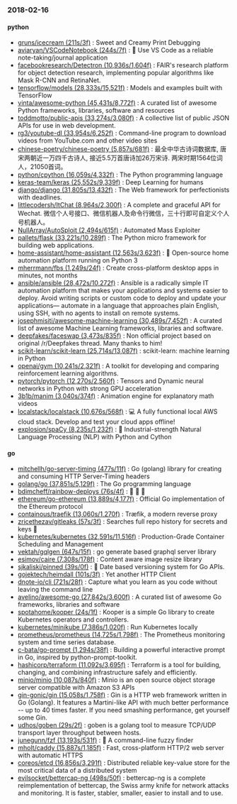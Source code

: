 ### 2018-02-16

#### python
* [gruns/icecream (211s/3f)](https://github.com/gruns/icecream) : Sweet and Creamy Print Debugging
* [aviaryan/VSCodeNotebook (244s/7f)](https://github.com/aviaryan/VSCodeNotebook) : 📝 Use VS Code as a reliable note-taking/journal application
* [facebookresearch/Detectron (10,936s/1,604f)](https://github.com/facebookresearch/Detectron) : FAIR's research platform for object detection research, implementing popular algorithms like Mask R-CNN and RetinaNet.
* [tensorflow/models (28,333s/15,521f)](https://github.com/tensorflow/models) : Models and examples built with TensorFlow
* [vinta/awesome-python (45,431s/8,772f)](https://github.com/vinta/awesome-python) : A curated list of awesome Python frameworks, libraries, software and resources
* [toddmotto/public-apis (33,274s/3,080f)](https://github.com/toddmotto/public-apis) : A collective list of public JSON APIs for use in web development.
* [rg3/youtube-dl (33,954s/6,252f)](https://github.com/rg3/youtube-dl) : Command-line program to download videos from YouTube.com and other video sites
* [chinese-poetry/chinese-poetry (5,857s/681f)](https://github.com/chinese-poetry/chinese-poetry) : 最全中华古诗词数据库, 唐宋两朝近一万四千古诗人, 接近5.5万首唐诗加26万宋诗. 两宋时期1564位词人，21050首词。
* [python/cpython (16,059s/4,332f)](https://github.com/python/cpython) : The Python programming language
* [keras-team/keras (25,552s/9,339f)](https://github.com/keras-team/keras) : Deep Learning for humans
* [django/django (31,805s/13,432f)](https://github.com/django/django) : The Web framework for perfectionists with deadlines.
* [littlecodersh/ItChat (8,964s/2,300f)](https://github.com/littlecodersh/ItChat) : A complete and graceful API for Wechat. 微信个人号接口、微信机器人及命令行微信，三十行即可自定义个人号机器人。
* [NullArray/AutoSploit (2,494s/615f)](https://github.com/NullArray/AutoSploit) : Automated Mass Exploiter
* [pallets/flask (33,221s/10,289f)](https://github.com/pallets/flask) : The Python micro framework for building web applications.
* [home-assistant/home-assistant (12,563s/3,623f)](https://github.com/home-assistant/home-assistant) : 🏡 Open-source home automation platform running on Python 3
* [mherrmann/fbs (1,249s/24f)](https://github.com/mherrmann/fbs) : Create cross-platform desktop apps in minutes, not months
* [ansible/ansible (28,472s/10,272f)](https://github.com/ansible/ansible) : Ansible is a radically simple IT automation platform that makes your applications and systems easier to deploy. Avoid writing scripts or custom code to deploy and update your applications— automate in a language that approaches plain English, using SSH, with no agents to install on remote systems.
* [josephmisiti/awesome-machine-learning (30,489s/7,452f)](https://github.com/josephmisiti/awesome-machine-learning) : A curated list of awesome Machine Learning frameworks, libraries and software.
* [deepfakes/faceswap (3,473s/835f)](https://github.com/deepfakes/faceswap) : Non official project based on original /r/Deepfakes thread. Many thanks to him!
* [scikit-learn/scikit-learn (25,714s/13,087f)](https://github.com/scikit-learn/scikit-learn) : scikit-learn: machine learning in Python
* [openai/gym (10,241s/2,321f)](https://github.com/openai/gym) : A toolkit for developing and comparing reinforcement learning algorithms.
* [pytorch/pytorch (12,270s/2,560f)](https://github.com/pytorch/pytorch) : Tensors and Dynamic neural networks in Python with strong GPU acceleration
* [3b1b/manim (3,040s/374f)](https://github.com/3b1b/manim) : Animation engine for explanatory math videos
* [localstack/localstack (10,676s/568f)](https://github.com/localstack/localstack) : 💻 A fully functional local AWS cloud stack. Develop and test your cloud apps offline!
* [explosion/spaCy (8,235s/1,232f)](https://github.com/explosion/spaCy) : 💫 Industrial-strength Natural Language Processing (NLP) with Python and Cython

#### go
* [mitchellh/go-server-timing (477s/11f)](https://github.com/mitchellh/go-server-timing) : Go (golang) library for creating and consuming HTTP Server-Timing headers
* [golang/go (37,851s/5,129f)](https://github.com/golang/go) : The Go programming language
* [bdimcheff/rainbow-deploys (76s/4f)](https://github.com/bdimcheff/rainbow-deploys) : 🌈 🌈 🌈
* [ethereum/go-ethereum (13,889s/4,177f)](https://github.com/ethereum/go-ethereum) : Official Go implementation of the Ethereum protocol
* [containous/traefik (13,060s/1,270f)](https://github.com/containous/traefik) : Træfik, a modern reverse proxy
* [zricethezav/gitleaks (57s/3f)](https://github.com/zricethezav/gitleaks) : Searches full repo history for secrets and keys 🔑
* [kubernetes/kubernetes (32,591s/11,516f)](https://github.com/kubernetes/kubernetes) : Production-Grade Container Scheduling and Management
* [vektah/gqlgen (647s/15f)](https://github.com/vektah/gqlgen) : go generate based graphql server library
* [esimov/caire (7,308s/178f)](https://github.com/esimov/caire) : Content aware image resize library
* [sjkaliski/pinned (39s/0f)](https://github.com/sjkaliski/pinned) : 📌 Date based versioning system for Go APIs.
* [gojektech/heimdall (101s/3f)](https://github.com/gojektech/heimdall) : Yet another HTTP Client
* [dnote-io/cli (721s/28f)](https://github.com/dnote-io/cli) : Capture what you learn as you code without leaving the command line
* [avelino/awesome-go (27,842s/3,600f)](https://github.com/avelino/awesome-go) : A curated list of awesome Go frameworks, libraries and software
* [spotahome/kooper (24s/1f)](https://github.com/spotahome/kooper) : Kooper is a simple Go library to create Kubernetes operators and controllers.
* [kubernetes/minikube (7,386s/1,020f)](https://github.com/kubernetes/minikube) : Run Kubernetes locally
* [prometheus/prometheus (14,725s/1,798f)](https://github.com/prometheus/prometheus) : The Prometheus monitoring system and time series database.
* [c-bata/go-prompt (1,294s/38f)](https://github.com/c-bata/go-prompt) : Building a powerful interactive prompt in Go, inspired by python-prompt-toolkit.
* [hashicorp/terraform (11,092s/3,695f)](https://github.com/hashicorp/terraform) : Terraform is a tool for building, changing, and combining infrastructure safely and efficiently.
* [minio/minio (10,087s/840f)](https://github.com/minio/minio) : Minio is an open source object storage server compatible with Amazon S3 APIs
* [gin-gonic/gin (15,058s/1,758f)](https://github.com/gin-gonic/gin) : Gin is a HTTP web framework written in Go (Golang). It features a Martini-like API with much better performance -- up to 40 times faster. If you need smashing performance, get yourself some Gin.
* [udhos/goben (29s/2f)](https://github.com/udhos/goben) : goben is a golang tool to measure TCP/UDP transport layer throughput between hosts.
* [junegunn/fzf (13,193s/531f)](https://github.com/junegunn/fzf) : 🌸 A command-line fuzzy finder
* [mholt/caddy (15,887s/1,185f)](https://github.com/mholt/caddy) : Fast, cross-platform HTTP/2 web server with automatic HTTPS
* [coreos/etcd (16,856s/3,291f)](https://github.com/coreos/etcd) : Distributed reliable key-value store for the most critical data of a distributed system
* [evilsocket/bettercap-ng (498s/50f)](https://github.com/evilsocket/bettercap-ng) : bettercap-ng is a complete reimplementation of bettercap, the Swiss army knife for network attacks and monitoring. It is faster, stabler, smaller, easier to install and to use.
